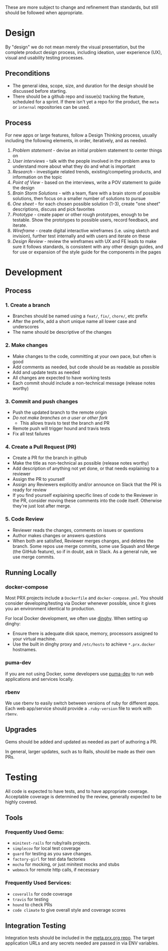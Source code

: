 These are more subject to change and refinement than standards, but still should be followed when appropriate.

# Design

By "design" we do not mean merely the visual presentation, but the complete product design process, including ideation, user experience (UX), visual and usability testing processes.

## Preconditions
* The general idea, scope, size, and duration for the design should be discussed before starting.
* There should be a github repo and issue(s) tracking the feature, scheduled for a sprint. If there isn't yet a repo for the product, the `meta` or `internal` repositories can be used.

## Process
For new apps or large features, follow a Design Thinking process, usually including the following elements, in order, iteratively, and as needed.

1. *Problem statement* - devise an initial problem statement to center things on
1. *User interviews* - talk with the people involved in the problem area to understand more about what they do and what is important
1. *Research* - investigate related trends, existing/competing products, and information on the topic
1. *Point of View* - based on the interviews, write a POV statement to guide the design
1. *Brain Storm Solutions* - with a team, flare with a brain storm of possible solutions, then focus on a smaller number of solutions to pursue
1. *One sheet* - for each chosen possible solution (1-3), create "one sheet" descriptions, discuss and pick favorites
1. *Prototype* - create paper or other rough prototypes, enough to be testable. Show the prototypes to possible users, record feedback, and iterate.
1. *Wireframe* - create digital interactive wireframes (i.e. using sketch and invision), further test internally and with users and iterate on these
1. *Design Review* - review the wireframes with UX and FE leads to make sure it follows standards, is consistent with any other design guides, and for use or expansion of the style guide for the components in the pages


# Development

## Process

### 1. Create a branch
- Branches should be named using a `feat/`, `fix/`, `chore/`, etc prefix
- After the prefix, add a short unique name all lower case and underscores
- The name should be descriptive of the changes

### 2. Make changes
- Make changes to the code, committing at your own pace, but often is good
- Add comments as needed, but code should be as readable as possible
- Add and update tests as needed
- All changes are expected to have working tests
- Each commit should include a non-technical message (release notes worthy)

### 3. Commit and push changes
- Push the updated branch to the remote origin
- *Do not make branches on a user or other fork*
  - This allows travis to test the branch and PR
- Remote push will trigger hound and travis tests
- Fix all test failures

### 4. Create a Pull Request (PR)
- Create a PR for the branch in github
- Make the title as non-technical as possible (release notes worthy)
- Add description of anything not yet done, or that needs explaining to a reviewer
- Assign the PR to yourself
- Assign any Reviewers explicitly and/or announce on Slack that the PR is ready for review
- If you find yourself explaining specific lines of code to the Reviewer in the PR, consider moving these comments into the code itself. Otherwise they're just lost after merge.

### 5. Code Review
- Reviewer reads the changes, comments on issues or questions
- Author makes changes or answers questions
- When both are satisfied, Reviewer merges changes, and deletes the branch. Some repos use merge commits, some use Squash and Merge (the GitHub feature), so if in doubt, ask in Slack. As a general rule, we use merge commits.

## Running Locally

### docker-compose

Most PRX projects include a `Dockerfile` and `docker-compose.yml`.  You should
consider developing/testing via Docker whenever possible, since it gives you an
environment identical to production.

For local Docker development, we often use
[dinghy](https://github.com/codekitchen/dinghy). When setting up dinghy:

  - Ensure there is adequate disk space, memory, processors assigned to
    your virtual machine.
  - Use the built in dinghy proxy and `/etc/hosts` to achieve
    `*.prx.docker` hostnames.

### puma-dev

If you are not using Docker, some developers use
[puma-dev](https://github.com/puma/puma-dev) to run web applications and
services locally.

### rbenv

We use rbenv to easily switch between versions of ruby for different apps.
Each web app/service should provide a `.ruby-version` file to work with `rbenv`.

## Upgrades

Gems should be added and updated as needed as part of authoring a PR.

In general, larger updates, such as to Rails, should be made as their own PRs.

# Testing

All code is expected to have tests, and to have appropriate coverage.
Acceptable coverage is determined by the review, generally expected to be highly covered.

## Tools

### Frequently Used Gems:
* `minitest-rails` for ruby/rails projects.
* `simplecov` for local test coverage
* `guard` for testing as you save changes.
* `factory-girl` for test data factories
* `mocha` for mocking, or just minitest mocks and stubs
* `webmock` for remote http calls, if necessary

### Frequently Used Services:
* `coveralls` for code coverage
* `travis` for testing
* `hound` to check PRs
* `code climate` to give overall style and coverage scores

## Integration Testing

Integration tests should be included in the [meta.prx.org repo](https://github.com/PRX/meta.prx.org). The target application URLs and any secrets needed are passed in via ENV variables.
